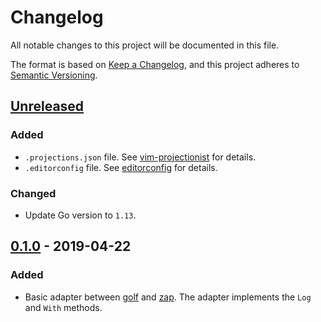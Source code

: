 # Changelog

All notable changes to this project will be documented in this file.

The format is based on [Keep
a Changelog](https://keepachangelog.com/en/1.0.0/), and this project
adheres to [Semantic Versioning](https://semver.org/spec/v2.0.0.html).

## [Unreleased]

### Added

* `.projections.json` file. See
  [vim-projectionist](https://github.com/tpope/vim-projectionist) for
  details.
* `.editorconfig` file. See [editorconfig](https://editorconfig.org/)
  for details.

### Changed

* Update Go version to `1.13`.

## [0.1.0] - 2019-04-22

### Added

* Basic adapter between [golf](https://github.com/fhofherr/golf) and
  [zap](https://github.com/uber-go/zap). The adapter implements the
  `Log` and `With` methods.

[Unreleased]: https://github.com/fhofherr/golf-zap/compare/v0.1.0...HEAD
[0.1.0]: https://github.com/fhofherr/golf-zap/releases/tag/v0.1.0
